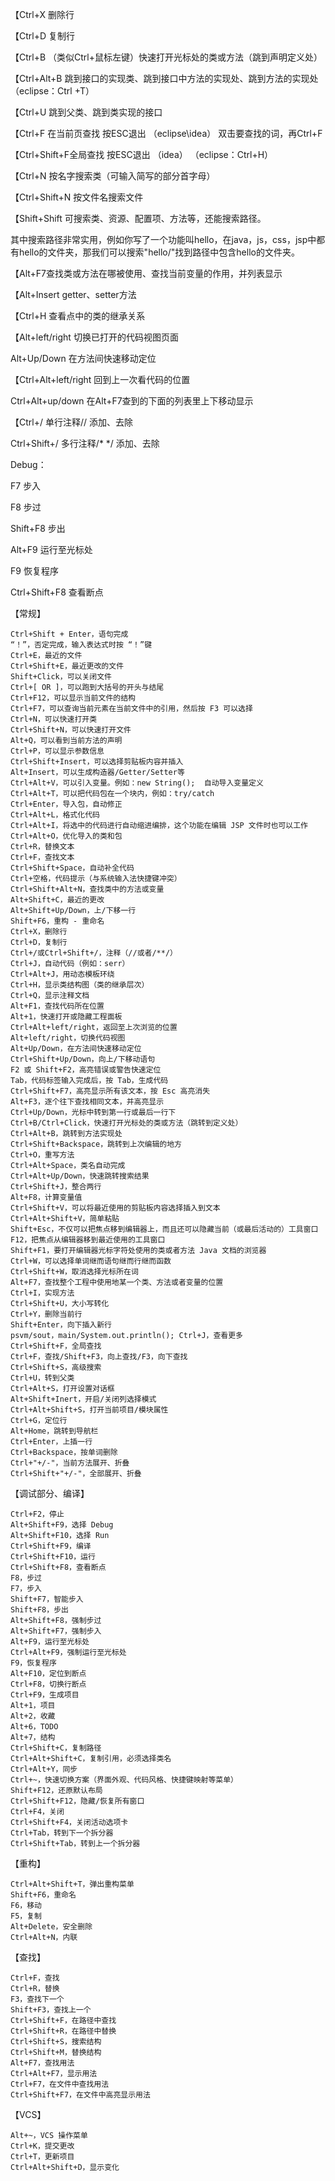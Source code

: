 【Ctrl+X   删除行

【Ctrl+D 复制行


【Ctrl+B   （类似Ctrl+鼠标左键）快速打开光标处的类或方法（跳到声明定义处）

【Ctrl+Alt+B	跳到接口的实现类、跳到接口中方法的实现处、跳到方法的实现处   （eclipse：Ctrl +T）

【Ctrl+U 跳到父类、跳到类实现的接口


【Ctrl+F	   在当前页查找   按ESC退出	 （eclipse\idea）   双击要查找的词，再Ctrl+F

【Ctrl+Shift+F全局查找	按ESC退出	 （idea）	    （eclipse：Ctrl+H）


【Ctrl+N 按名字搜索类（可输入简写的部分首字母）

【Ctrl+Shift+N 按文件名搜索文件

【Shift+Shift	可搜索类、资源、配置项、方法等，还能搜索路径。

其中搜索路径非常实用，例如你写了一个功能叫hello，在java，js，css，jsp中都有hello的文件夹，那我们可以搜索"hello/"找到路径中包含hello的文件夹。

【Alt+F7查找类或方法在哪被使用、查找当前变量的作用，并列表显示


【Alt+Insert      getter、setter方法

 

【Ctrl+H     查看点中的类的继承关系

 

【Alt+left/right 切换已打开的代码视图页面

Alt+Up/Down	在方法间快速移动定位

 

【Ctrl+Alt+left/right	回到上一次看代码的位置

  Ctrl+Alt+up/down 在Alt+F7查到的下面的列表里上下移动显示

 

【Ctrl+/ 单行注释// 添加、去除

  Ctrl+Shift+/ 多行注释/*  */ 添加、去除


Debug：

F7	步入

F8	步过

Shift+F8	步出

Alt+F9	运行至光标处

F9	恢复程序


Ctrl+Shift+F8	查看断点




【常规】

    Ctrl+Shift + Enter，语句完成
    “！”，否定完成，输入表达式时按 “！”键
    Ctrl+E，最近的文件
    Ctrl+Shift+E，最近更改的文件
    Shift+Click，可以关闭文件
    Ctrl+[ OR ]，可以跑到大括号的开头与结尾
    Ctrl+F12，可以显示当前文件的结构
    Ctrl+F7，可以查询当前元素在当前文件中的引用，然后按 F3 可以选择
    Ctrl+N，可以快速打开类
    Ctrl+Shift+N，可以快速打开文件
    Alt+Q，可以看到当前方法的声明
    Ctrl+P，可以显示参数信息
    Ctrl+Shift+Insert，可以选择剪贴板内容并插入
    Alt+Insert，可以生成构造器/Getter/Setter等
    Ctrl+Alt+V，可以引入变量。例如：new String();  自动导入变量定义
    Ctrl+Alt+T，可以把代码包在一个块内，例如：try/catch
    Ctrl+Enter，导入包，自动修正
    Ctrl+Alt+L，格式化代码
    Ctrl+Alt+I，将选中的代码进行自动缩进编排，这个功能在编辑 JSP 文件时也可以工作
    Ctrl+Alt+O，优化导入的类和包
    Ctrl+R，替换文本
    Ctrl+F，查找文本
    Ctrl+Shift+Space，自动补全代码
    Ctrl+空格，代码提示（与系统输入法快捷键冲突）
    Ctrl+Shift+Alt+N，查找类中的方法或变量
    Alt+Shift+C，最近的更改
    Alt+Shift+Up/Down，上/下移一行
    Shift+F6，重构 - 重命名
    Ctrl+X，删除行
    Ctrl+D，复制行
    Ctrl+/或Ctrl+Shift+/，注释（//或者/**/）
    Ctrl+J，自动代码（例如：serr）
    Ctrl+Alt+J，用动态模板环绕
    Ctrl+H，显示类结构图（类的继承层次）
    Ctrl+Q，显示注释文档
    Alt+F1，查找代码所在位置
    Alt+1，快速打开或隐藏工程面板
    Ctrl+Alt+left/right，返回至上次浏览的位置
    Alt+left/right，切换代码视图
    Alt+Up/Down，在方法间快速移动定位
    Ctrl+Shift+Up/Down，向上/下移动语句
    F2 或 Shift+F2，高亮错误或警告快速定位
    Tab，代码标签输入完成后，按 Tab，生成代码
    Ctrl+Shift+F7，高亮显示所有该文本，按 Esc 高亮消失
    Alt+F3，逐个往下查找相同文本，并高亮显示
    Ctrl+Up/Down，光标中转到第一行或最后一行下
    Ctrl+B/Ctrl+Click，快速打开光标处的类或方法（跳转到定义处）
    Ctrl+Alt+B，跳转到方法实现处
    Ctrl+Shift+Backspace，跳转到上次编辑的地方
    Ctrl+O，重写方法
    Ctrl+Alt+Space，类名自动完成
    Ctrl+Alt+Up/Down，快速跳转搜索结果
    Ctrl+Shift+J，整合两行
    Alt+F8，计算变量值
    Ctrl+Shift+V，可以将最近使用的剪贴板内容选择插入到文本
    Ctrl+Alt+Shift+V，简单粘贴
    Shift+Esc，不仅可以把焦点移到编辑器上，而且还可以隐藏当前（或最后活动的）工具窗口
    F12，把焦点从编辑器移到最近使用的工具窗口
    Shift+F1，要打开编辑器光标字符处使用的类或者方法 Java 文档的浏览器
    Ctrl+W，可以选择单词继而语句继而行继而函数
    Ctrl+Shift+W，取消选择光标所在词
    Alt+F7，查找整个工程中使用地某一个类、方法或者变量的位置
    Ctrl+I，实现方法
    Ctrl+Shift+U，大小写转化
    Ctrl+Y，删除当前行
    Shift+Enter，向下插入新行
    psvm/sout，main/System.out.println(); Ctrl+J，查看更多
    Ctrl+Shift+F，全局查找
    Ctrl+F，查找/Shift+F3，向上查找/F3，向下查找
    Ctrl+Shift+S，高级搜索
    Ctrl+U，转到父类
    Ctrl+Alt+S，打开设置对话框
    Alt+Shift+Inert，开启/关闭列选择模式
    Ctrl+Alt+Shift+S，打开当前项目/模块属性
    Ctrl+G，定位行
    Alt+Home，跳转到导航栏
    Ctrl+Enter，上插一行
    Ctrl+Backspace，按单词删除
    Ctrl+"+/-"，当前方法展开、折叠
    Ctrl+Shift+"+/-"，全部展开、折叠

【调试部分、编译】

    Ctrl+F2，停止
    Alt+Shift+F9，选择 Debug
    Alt+Shift+F10，选择 Run
    Ctrl+Shift+F9，编译
    Ctrl+Shift+F10，运行
    Ctrl+Shift+F8，查看断点
    F8，步过
    F7，步入
    Shift+F7，智能步入
    Shift+F8，步出
    Alt+Shift+F8，强制步过
    Alt+Shift+F7，强制步入
    Alt+F9，运行至光标处
    Ctrl+Alt+F9，强制运行至光标处
    F9，恢复程序
    Alt+F10，定位到断点
    Ctrl+F8，切换行断点
    Ctrl+F9，生成项目
    Alt+1，项目
    Alt+2，收藏
    Alt+6，TODO
    Alt+7，结构
    Ctrl+Shift+C，复制路径
    Ctrl+Alt+Shift+C，复制引用，必须选择类名
    Ctrl+Alt+Y，同步
    Ctrl+~，快速切换方案（界面外观、代码风格、快捷键映射等菜单）
    Shift+F12，还原默认布局
    Ctrl+Shift+F12，隐藏/恢复所有窗口
    Ctrl+F4，关闭
    Ctrl+Shift+F4，关闭活动选项卡
    Ctrl+Tab，转到下一个拆分器
    Ctrl+Shift+Tab，转到上一个拆分器

【重构】

    Ctrl+Alt+Shift+T，弹出重构菜单
    Shift+F6，重命名
    F6，移动
    F5，复制
    Alt+Delete，安全删除
    Ctrl+Alt+N，内联

【查找】

    Ctrl+F，查找
    Ctrl+R，替换
    F3，查找下一个
    Shift+F3，查找上一个
    Ctrl+Shift+F，在路径中查找
    Ctrl+Shift+R，在路径中替换
    Ctrl+Shift+S，搜索结构
    Ctrl+Shift+M，替换结构
    Alt+F7，查找用法
    Ctrl+Alt+F7，显示用法
    Ctrl+F7，在文件中查找用法
    Ctrl+Shift+F7，在文件中高亮显示用法

【VCS】

    Alt+~，VCS 操作菜单
    Ctrl+K，提交更改
    Ctrl+T，更新项目
    Ctrl+Alt+Shift+D，显示变化